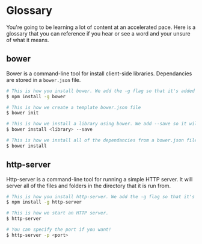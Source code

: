 # Glossary

You're going to be learning a lot of content at an accelerated pace. Here is a
glossary that you can reference if you hear or see a word and your unsure of
what it means.

## bower

Bower is a command-line tool for install client-side libraries. Dependancies
are stored in a `bower.json` file.

```bash
# This is how you install bower. We add the -g flag so that it's added globally.
$ npm install -g bower

# This is how we create a template bower.json file
$ bower init

# This is how we install a library using bower. We add --save so it will be added to our bower.json file.
$ bower install <library> --save

# This is how we install all of the dependancies from a bower.json file.
$ bower install
```

## http-server

Http-server is a command-line tool for running a simple HTTP server. It will
server all of the files and folders in the directory that it is run from.

```bash
# This is how you install http-server. We add the -g flag so that it's added globally.
$ npm install -g http-server

# This is how we start an HTTP server.
$ http-server

# You can specify the port if you want!
$ http-server -p <port>
```

